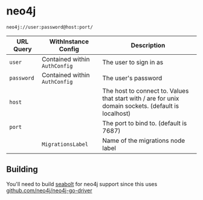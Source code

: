 # neo4j

`neo4j://user:password@host:port/`

| URL Query  | WithInstance Config | Description |
|------------|---------------------|-------------|
| `user` | Contained within `AuthConfig` | The user to sign in as |
| `password` | Contained within `AuthConfig` | The user's password |
| `host` | | The host to connect to. Values that start with / are for unix domain sockets. (default is localhost) |
| `port` | | The port to bind to. (default is 7687) |
|  | `MigrationsLabel` | Name of the migrations node label |

## Building

You'll need to build [seabolt](https://github.com/neo4j-drivers/seabolt) for neo4j support since this uses [github.com/neo4j/neo4j-go-driver](https://github.com/neo4j/neo4j-go-driver)
